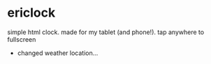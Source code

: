 # ericlock
simple html clock. made for my tablet (and phone!). tap anywhere to fullscreen

+ changed weather location...
